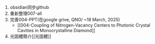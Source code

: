 1. obsidian同步github
2. 重新整理007-all
3. 完善004-PPT(在google grive, QNO/ ~18 March, 2025)
	- [[004-Coupling of Nitrogen-Vacancy Centers to Photonic Crystal Cavities in Monocrystalline Diamond]]
4. 光固體簡介[[光固體]]